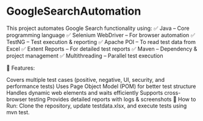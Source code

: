 # GoogleSearchAutomation
This project automates Google Search functionality using:
✅ Java – Core programming language
✅ Selenium WebDriver – For browser automation
✅ TestNG – Test execution & reporting
✅ Apache POI – To read test data from Excel
✅ Extent Reports – For detailed test reports
✅ Maven – Dependency & project management
✅ Multithreading – Parallel test execution

📌 Features:

Covers multiple test cases (positive, negative, UI, security, and performance tests)
Uses Page Object Model (POM) for better test structure
Handles dynamic web elements and waits efficiently
Supports cross-browser testing
Provides detailed reports with logs & screenshots
🔹 How to Run:
Clone the repository, update testdata.xlsx, and execute tests using mvn test.
